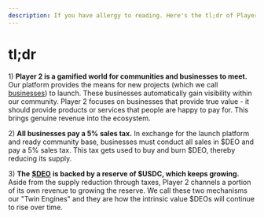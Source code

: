 ```yaml
---
description: If you have allergy to reading. Here's the tl;dr of Player 2.
---
```


# tl;dr

1\) **Player 2 is a gamified world for communities and businesses to meet.** Our platform provides the means for new projects (which we call [businesses](../businesses/)) to launch. These businesses automatically gain visibility within our community. Player 2 focuses on businesses that provide true value - it should provide products or services that people are happy to pay for. This brings genuine revenue into the ecosystem.

2\) **All businesses pay a 5% sales tax.** In exchange for the launch platform and ready community base, businesses must conduct all sales in $DEO and pay a 5% sales tax. This tax gets used to buy and burn $DEO, thereby reducing its supply.

3\) **The** [**$DEO**](../deo/) **is backed by a reserve of $USDC, which keeps growing.** Aside from the supply reduction through taxes, Player 2 channels a portion of its own revenue to growing the reserve. We call these two mechanisms our "Twin Engines" and they are how the intrinsic value $DEOs will continue to rise over time.
